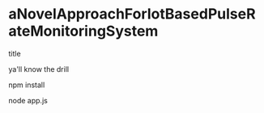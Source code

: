 # aNovelApproachForIotBasedPulseRateMonitoringSystem
title

ya'll know the drill

npm install


node app.js

